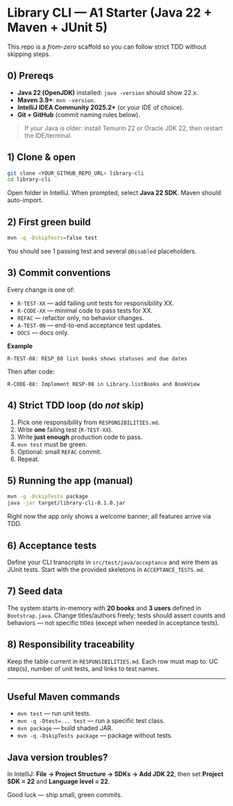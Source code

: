 
# Library CLI — A1 Starter (Java 22 + Maven + JUnit 5)

This repo is a *from-zero* scaffold so you can follow strict TDD without skipping steps.

## 0) Prereqs
- **Java 22 (OpenJDK)** installed: `java -version` should show 22.x.
- **Maven 3.9+**: `mvn -version`.
- **IntelliJ IDEA Community 2025.2+** (or your IDE of choice).
- **Git + GitHub** (commit naming rules below).

> If your Java is older: install Temurin 22 or Oracle JDK 22, then restart the IDE/terminal.

## 1) Clone & open
```bash
git clone <YOUR_GITHUB_REPO_URL> library-cli
cd library-cli
```
Open folder in IntelliJ. When prompted, select **Java 22 SDK**. Maven should auto-import.

## 2) First green build
```bash
mvn -q -DskipTests=false test
```
You should see 1 passing test and several `@Disabled` placeholders.

## 3) Commit conventions
Every change is one of:
- `R-TEST-XX` — add failing unit tests for responsibility XX.
- `R-CODE-XX` — minimal code to pass tests for XX.
- `REFAC` — refactor only, no behavior changes.
- `A-TEST-0N` — end-to-end acceptance test updates.
- `DOCS` — docs only.

**Example**
```
R-TEST-08: RESP_08 list books shows statuses and due dates
```
Then after code:
```
R-CODE-08: Implement RESP-08 in Library.listBooks and BookView
```

## 4) Strict TDD loop (do *not* skip)
1. Pick one responsibility from `RESPONSIBILITIES.md`.
2. Write **one** failing test (`R-TEST-XX`).
3. Write **just enough** production code to pass.
4. `mvn test` must be green.
5. Optional: small `REFAC` commit.
6. Repeat.

## 5) Running the app (manual)
```bash
mvn -q -DskipTests package
java -jar target/library-cli-0.1.0.jar
```
Right now the app only shows a welcome banner; all features arrive via TDD.

## 6) Acceptance tests
Define your CLI transcripts in `src/test/java/acceptance` and wire them as JUnit tests. Start with the provided skeletons in `ACCEPTANCE_TESTS.md`.

## 7) Seed data
The system starts in-memory with **20 books** and **3 users** defined in `Bootstrap.java`. Change titles/authors freely; tests should assert counts and behaviors — not specific titles (except when needed in acceptance tests).

## 8) Responsibility traceability
Keep the table current in `RESPONSIBILITIES.md`. Each row must map to: UC step(s), number of unit tests, and links to test names.

---

## Useful Maven commands
- `mvn test` — run unit tests.
- `mvn -q -Dtest=... test` — run a specific test class.
- `mvn package` — build shaded JAR.
- `mvn -q -DskipTests package` — package without tests.

## Java version troubles?
In IntelliJ: **File → Project Structure → SDKs → Add JDK 22**, then set **Project SDK = 22** and **Language level = 22**.

Good luck — ship small, green commits.
